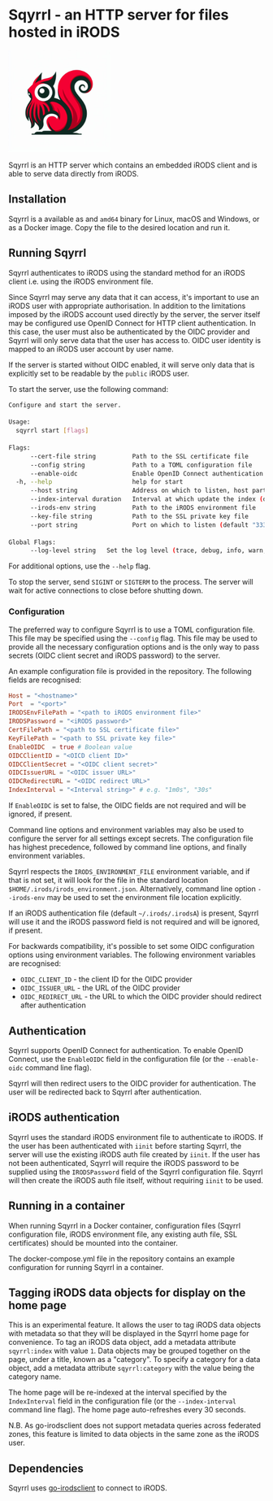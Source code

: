 
# Sqyrrl - an HTTP server for files hosted in iRODS

<img src="sqyrrl.jpg" alt="Sqyrrl" width="200"/>

Sqyrrl is an HTTP server which contains an embedded iRODS client and is able to
serve data directly from iRODS.

## Installation

Sqyrrl is a available as and `amd64` binary for Linux, macOS and Windows,
or as a Docker image. Copy the file to the desired location and run it.

## Running Sqyrrl

Sqyrrl authenticates to iRODS using the standard method for an iRODS client i.e.
using the iRODS environment file.

Since Sqyrrl may serve any data that it can access, it's important to use an iRODS user
with appropriate authorisation. In addition to the limitations imposed by the iRODS account
used directly by the server, the server itself may be configured use OpenID Connect for
HTTP client authentication. In this case, the user must also be authenticated by the OIDC
provider and Sqyrrl will only serve data that the user has access to. OIDC user identity is
mapped to an iRODS user account by user name.

If the server is started without OIDC enabled, it will serve only data that is explicitly
set to be readable by the `public` iRODS user.

To start the server, use the following command:

```sh
Configure and start the server.

Usage:
  sqyrrl start [flags]

Flags:
      --cert-file string          Path to the SSL certificate file
      --config string             Path to a TOML configuration file
      --enable-oidc               Enable OpenID Connect authentication
  -h, --help                      help for start
      --host string               Address on which to listen, host part (default "localhost")
      --index-interval duration   Interval at which update the index (default 1m0s)
      --irods-env string          Path to the iRODS environment file
      --key-file string           Path to the SSL private key file
      --port string               Port on which to listen (default "3333")

Global Flags:
      --log-level string   Set the log level (trace, debug, info, warn, error) (default "info")
```

For additional options, use the `--help` flag.

To stop the server, send `SIGINT` or `SIGTERM` to the process. The server will wait for
active connections to close before shutting down.


### Configuration

The preferred way to configure Sqyrrl is to use a TOML configuration file. This file may be
specified using the `--config` flag. This file may be used to provide all the necessary
configuration options and is the only way to pass secrets (OIDC client secret and iRODS
password) to the server.

An example configuration file is provided in the repository. The following fields are recognised:

```toml
Host = "<hostname>"
Port  = "<port>"
IRODSEnvFilePath = "<path to iRODS environment file>"
IRODSPassword = "<iRODS password>"
CertFilePath = "<path to SSL certificate file>"
KeyFilePath = "<path to SSL private key file>"
EnableOIDC  = true # Boolean value
OIDCClientID = "<OICD client ID>"
OIDCClientSecret = "<OIDC client secret>"
OIDCIssuerURL = "<OIDC issuer URL>"
OIDCRedirectURL = "<OIDC redirect URL>"
IndexInterval = "<Interval string>" # e.g. "1m0s", "30s"
```

If `EnableOIDC` is set to false, the OIDC fields are not required and will be ignored, if present.

Command line options and environment variables may also be used to configure the server
for all settings except secrets. The configuration file has highest precedence, followed
by command line options, and finally environment variables.

Sqyrrl respects the `IRODS_ENVIRONMENT_FILE` environment variable, and if that is not set, it will
look for the file in the standard location `$HOME/.irods/irods_environment.json`. Alternatively,
command line option `--irods-env` may be used to set the environment file location explicitly.

If an iRODS authentication file (default `~/.irods/.irodsA`) is present, Sqyrrl will use it
and the iRODS password field is not required and will be ignored, if present.

For backwards compatibility, it's possible to set some OIDC configuration options using
environment variables. The following environment variables are recognised:

- `OIDC_CLIENT_ID` - the client ID for the OIDC provider
- `OIDC_ISSUER_URL` - the URL of the OIDC provider
- `OIDC_REDIRECT_URL` - the URL to which the OIDC provider should redirect after authentication

## Authentication

Sqyrrl supports OpenID Connect for authentication. To enable OpenID Connect, use the
`EnableOIDC` field in the configuration file (or the `--enable-oidc` command line flag).

Sqyrrl will then redirect users to the OIDC provider for authentication. The user will be
redirected back to Sqyrrl after authentication.

## iRODS authentication

Sqyrrl uses the standard iRODS environment file to authenticate to iRODS. If the user has been
authenticated with `iinit` before starting Sqyrrl, the server will use the existing iRODS auth
file created by `iinit`. If the user has not been authenticated, Sqyrrl will require the iRODS
password to be supplied using the `IRODSPassword` field of the Sqyrrl configuration file. Sqyrrl
will then create  the iRODS auth file itself, without requiring `iinit` to be used.

## Running in a container

When running Sqyrrl in a Docker container, configuration files (Sqyrrl configuration file, iRODS
environment file, any existing auth file, SSL certificates) should be mounted into the container.

The docker-compose.yml file in the repository contains an example configuration for running
Sqyrrl in a container.

## Tagging iRODS data objects for display on the home page

This is an experimental feature. It allows the user to tag iRODS data objects with metadata so
that they will be displayed in the Sqyrrl home page for convenience. To tag an iRODS data object,
add a metadata attribute `sqyrrl:index` with value `1`. Data objects may be  grouped together
on the page, under a title, known as a "category". To specify a category for a data object,
add a metadata attribute `sqyrrl:category` with the  value being the category name.

The home page will be re-indexed at the interval specified by the `IndexInterval` field in the
configuration file (or the `--index-interval` command line flag). The home page auto-refreshes
every 30 seconds.

N.B. As go-irodsclient does not support metadata queries across federated zones, this feature
is limited to data objects in the same zone as the iRODS user.

## Dependencies

Sqyrrl uses [go-irodsclient](https://github.com/cyverse/go-irodsclient) to connect to iRODS. 
